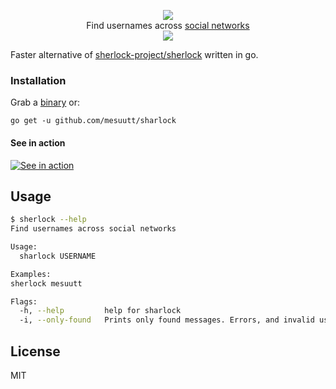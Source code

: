 <p align=center>
  <img src="https://user-images.githubusercontent.com/27065646/53551960-ae4dff80-3b3a-11e9-9075-cef786c69364.png"/>
<br>
<span>Find usernames across <a href="https://github.com/theyahya/sherlock/blob/master/sites.md">social networks</a>
<br>
  <img src="https://img.shields.io/badge/License-MIT-green.svg">
</span>

</p>

Faster alternative of [sherlock-project/sherlock](https://github.com/sherlock-project/sherlock) written in go.


### Installation

Grab a [binary](https://github.com/mesuutt/sharlock/releases) or:

```
go get -u github.com/mesuutt/sharlock
```

#### See in action

[![See in action](https://asciinema.org/a/nAry2aXp2BPleLRTY5Zpe8IxQ.png)](https://asciinema.org/a/nAry2aXp2BPleLRTY5Zpe8IxQ?speed=1.5)

## Usage

```bash
$ sherlock --help
Find usernames across social networks

Usage:
  sharlock USERNAME

Examples:
sherlock mesuutt

Flags:
  -h, --help         help for sharlock
  -i, --only-found   Prints only found messages. Errors, and invalid username errors will not appear.
```

## License

MIT
